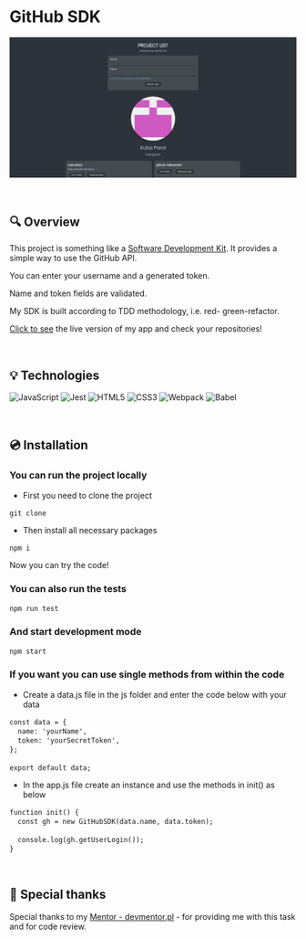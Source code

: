 # GitHub SDK

![screen app](./assets/app-screen.png)

&nbsp;

## :mag: Overview

This project is something like a [Software Development Kit](https://pl.wikipedia.org/wiki/Software_development_kit). It provides a simple way to use the GitHub API. 

You can enter your username and a generated token.

Name and token fields are validated.

My SDK is built according to TDD methodology, i.e. red- green-refactor.

[Click to see](https://kubaparol.github.io/GitHub-SDK/) the live version of my app and check your repositories!

&nbsp;

## :bulb: Technologies

![JavaScript](https://img.shields.io/badge/javascript-%23323330.svg?style=for-the-badge&logo=javascript&logoColor=%23F7DF1E)
![Jest](https://img.shields.io/badge/-jest-%23C21325?style=for-the-badge&logo=jest&logoColor=white)
![HTML5](https://img.shields.io/badge/html5-%23E34F26.svg?style=for-the-badge&logo=html5&logoColor=white)
![CSS3](https://img.shields.io/badge/css3-%231572B6.svg?style=for-the-badge&logo=css3&logoColor=white)
![Webpack](https://img.shields.io/badge/webpack-%238DD6F9.svg?style=for-the-badge&logo=webpack&logoColor=black)
![Babel](https://img.shields.io/badge/Babel-F9DC3e?style=for-the-badge&logo=babel&logoColor=black)

&nbsp;

## :cd: Installation

### You can run the project locally 

- First you need to clone the project

``` 
git clone
```

- Then install all necessary packages

```
npm i
```

Now you can try the code!

### You can also run the tests

```
npm run test
```

### And start development mode

```
npm start
```

### If you want you can use single methods from within the code

- Create a data.js file in the js folder and enter the code below with your data

```
const data = {
  name: 'yourName',
  token: 'yourSecretToken',
};

export default data;
```

- In the app.js file create an instance and use the methods in init() as below

```
function init() {
  const gh = new GitHubSDK(data.name, data.token);

  console.log(gh.getUserLogin());
}
```

&nbsp;

## :clap: Special thanks

Special thanks to my [Mentor - devmentor.pl](https://devmentor.pl/) - for providing me with this task and for code review.